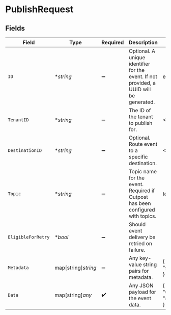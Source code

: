 # PublishRequest


## Fields

| Field                                                                                   | Type                                                                                    | Required                                                                                | Description                                                                             | Example                                                                                 |
| --------------------------------------------------------------------------------------- | --------------------------------------------------------------------------------------- | --------------------------------------------------------------------------------------- | --------------------------------------------------------------------------------------- | --------------------------------------------------------------------------------------- |
| `ID`                                                                                    | **string*                                                                               | :heavy_minus_sign:                                                                      | Optional. A unique identifier for the event. If not provided, a UUID will be generated. | evt_custom_123                                                                          |
| `TenantID`                                                                              | **string*                                                                               | :heavy_minus_sign:                                                                      | The ID of the tenant to publish for.                                                    | <TENANT_ID>                                                                             |
| `DestinationID`                                                                         | **string*                                                                               | :heavy_minus_sign:                                                                      | Optional. Route event to a specific destination.                                        | <DESTINATION_ID>                                                                        |
| `Topic`                                                                                 | **string*                                                                               | :heavy_minus_sign:                                                                      | Topic name for the event. Required if Outpost has been configured with topics.          | topic.name                                                                              |
| `EligibleForRetry`                                                                      | **bool*                                                                                 | :heavy_minus_sign:                                                                      | Should event delivery be retried on failure.                                            |                                                                                         |
| `Metadata`                                                                              | map[string]*string*                                                                     | :heavy_minus_sign:                                                                      | Any key-value string pairs for metadata.                                                | {<br/>"source": "crm"<br/>}                                                             |
| `Data`                                                                                  | map[string]*any*                                                                        | :heavy_check_mark:                                                                      | Any JSON payload for the event data.                                                    | {<br/>"user_id": "userid",<br/>"status": "active"<br/>}                                 |
